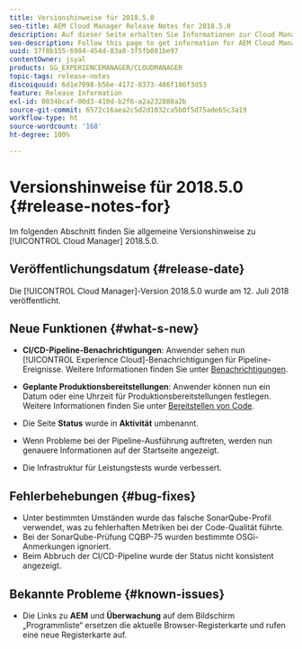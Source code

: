 ```yaml
---
title: Versionshinweise für 2018.5.0
seo-title: AEM Cloud Manager Release Notes for 2018.5.0
description: Auf dieser Seite erhalten Sie Informationen zur Cloud Manager-Version 2018.5.0.
seo-description: Follow this page to get information for AEM Cloud Manager Release 2018.5.0.
uuid: 37f8b155-6984-454d-83a8-3f5fb081be97
contentOwner: jsyal
products: SG_EXPERIENCEMANAGER/CLOUDMANAGER
topic-tags: release-notes
discoiquuid: 6d1e7098-b56e-4172-8373-486f186f3d53
feature: Release Information
exl-id: 0034bcaf-00d3-410d-b2f6-a2a232888a2b
source-git-commit: 6572c16aea2c5d2d1032ca5b0f5d75ade65c3a19
workflow-type: ht
source-wordcount: '168'
ht-degree: 100%

---
```


# Versionshinweise für 2018.5.0 {#release-notes-for}

Im folgenden Abschnitt finden Sie allgemeine Versionshinweise zu [!UICONTROL Cloud Manager] 2018.5.0.

## Veröffentlichungsdatum {#release-date}

Die [!UICONTROL Cloud Manager]-Version 2018.5.0 wurde am 12. Juli 2018 veröffentlicht.

## Neue Funktionen {#what-s-new}

* **CI/CD-Pipeline-Benachrichtigungen**: Anwender sehen nun [!UICONTROL Experience Cloud]-Benachrichtigungen für Pipeline-Ereignisse. Weitere Informationen finden Sie unter [Benachrichtigungen](/help/using/notifications.md).

* **Geplante Produktionsbereitstellungen**: Anwender können nun ein Datum oder eine Uhrzeit für Produktionsbereitstellungen festlegen. Weitere Informationen finden Sie unter [Bereitstellen von Code](/help/using/code-deployment.md).

* Die Seite **Status** wurde in **Aktivität** umbenannt.

* Wenn Probleme bei der Pipeline-Ausführung auftreten, werden nun genauere Informationen auf der Startseite angezeigt.
* Die Infrastruktur für Leistungstests wurde verbessert.

## Fehlerbehebungen {#bug-fixes}

* Unter bestimmten Umständen wurde das falsche SonarQube-Profil verwendet, was zu fehlerhaften Metriken bei der Code-Qualität führte.
* Bei der SonarQube-Prüfung CQBP-75 wurden bestimmte OSGi-Anmerkungen ignoriert.
* Beim Abbruch der CI/CD-Pipeline wurde der Status nicht konsistent angezeigt.

## Bekannte Probleme {#known-issues}

* Die Links zu **AEM** und **Überwachung** auf dem Bildschirm „Programmliste“ ersetzen die aktuelle Browser-Registerkarte und rufen eine neue Registerkarte auf.
